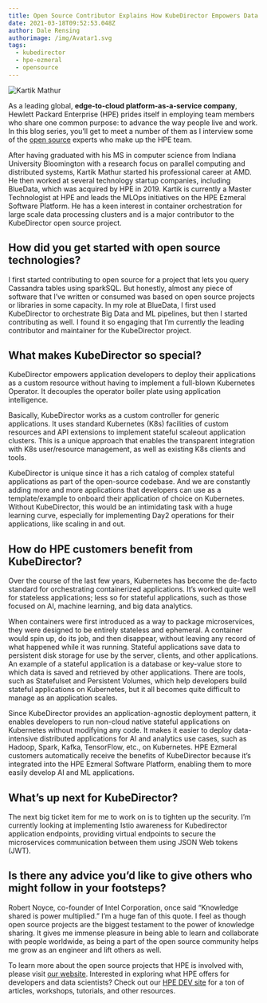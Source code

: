 ```yaml
---
title: Open Source Contributor Explains How KubeDirector Empowers Data Intensive Apps
date: 2021-03-18T09:52:53.048Z
author: Dale Rensing
authorimage: /img/Avatar1.svg
tags:
  - kubedirector
  - hpe-ezmeral
  - opensource
---
```

![Kartik Mathur](https://hpe-developer-portal.s3.amazonaws.com/uploads/media/2021/3/kartik-blog-small-1616160879068.jpg)

As a leading global, **edge-to-cloud platform-as-a-service company**, Hewlett Packard Enterprise (HPE) prides itself in employing team members who share one common purpose: to advance the way people live and work. In this blog series, you’ll get to meet a number of them as I interview some of the [open source](https://www.hpe.com/us/en/open-source.html) experts who make up the HPE team.
 

After having graduated with his MS in computer science from Indiana University Bloomington with a research focus on parallel computing and distributed systems, Kartik Mathur started his professional career at AMD. He then worked at several technology startup companies, including BlueData, which was acquired by HPE in 2019. Kartik is currently a Master Technologist at HPE and leads the MLOps initiatives on the HPE Ezmeral Software Platform. He has a keen interest in container orchestration for large scale data processing clusters and is a major contributor to the KubeDirector open source project.
  

## How did you get started with open source technologies?



I first started contributing to open source for a project that lets you query Cassandra tables using sparkSQL. But honestly, almost any piece of software that I’ve written or consumed was based on open source projects or libraries in some capacity. In my role at BlueData, I first used KubeDirector to orchestrate Big Data and ML pipelines, but then I started contributing as well. I found it so engaging that I’m currently the leading contributor and maintainer for the KubeDirector project.



## What makes KubeDirector so special?


KubeDirector empowers application developers to deploy their applications as a custom resource without having to implement a full-blown Kubernetes Operator. It decouples the operator boiler plate using application intelligence.
 
Basically, KubeDirector works as a custom controller for generic applications. It uses standard Kubernetes (K8s) facilities of custom resources and API extensions to implement stateful scaleout application clusters. This is a unique approach that enables the transparent integration with K8s user/resource management, as well as existing K8s clients and tools. 
 
KubeDirector is unique since it has a rich catalog of complex stateful applications as part of the open-source codebase. And we are constantly adding more and more applications that developers can use as a template/example to onboard their application of choice on Kubernetes. Without KubeDirector, this would be an intimidating task with a huge learning curve, especially for implementing Day2 operations for their applications, like scaling in and out. 

## How do HPE customers benefit from KubeDirector?



Over the course of the last few years, Kubernetes has become the de-facto standard for orchestrating containerized applications. It’s worked quite well for stateless applications; less so for stateful applications, such as those focused on AI, machine learning, and big data analytics. 



When containers were first introduced as a way to package microservices, they were designed to be entirely stateless and ephemeral. A container would spin up, do its job, and then disappear, without leaving any record of what happened while it was running. Stateful applications save data to persistent disk storage for use by the server, clients, and other applications. An example of a stateful application is a database or key-value store to which data is saved and retrieved by other applications. There are tools, such as Statefulset and Persistent Volumes, which help developers build stateful applications on Kubernetes, but it all becomes quite difficult to manage as an application scales.



Since KubeDirector provides an application-agnostic deployment pattern, it enables developers to run non-cloud native stateful applications on Kubernetes without modifying any code. It makes it easier to deploy data-intensive distributed applications for AI and analytics use cases, such as Hadoop, Spark, Kafka, TensorFlow, etc., on Kubernetes. HPE Ezmeral customers automatically receive the benefits of KubeDirector because it’s integrated into the HPE Ezmeral Software Platform, enabling them to more easily develop AI and ML applications.



## What’s up next for KubeDirector? 



The next big ticket item for me to work on is to tighten up the security. I’m currently looking at implementing Istio awareness for Kubedirector application endpoints, providing virtual endpoints to secure the microservices communication between them using JSON Web tokens (JWT).



## Is there any advice you’d like to give others who might follow in your footsteps? 



Robert Noyce, co-founder of Intel Corporation, once said “Knowledge shared is power multiplied.” I’m a huge fan of this quote. I feel as though open source projects are the biggest testament to the power of knowledge sharing. It gives me immense pleasure in being able to learn and collaborate with people worldwide, as being a part of the open source community helps me grow as an engineer and lift others as well.
 
To learn more about the open source projects that HPE is involved with, please visit [our website](https://www.hpe.com/us/en/open-source.html). Interested in exploring what HPE offers for developers and data scientists? Check out our [HPE DEV site](https://developer.hpe.com/) for a ton of articles, workshops, tutorials, and other resources.

